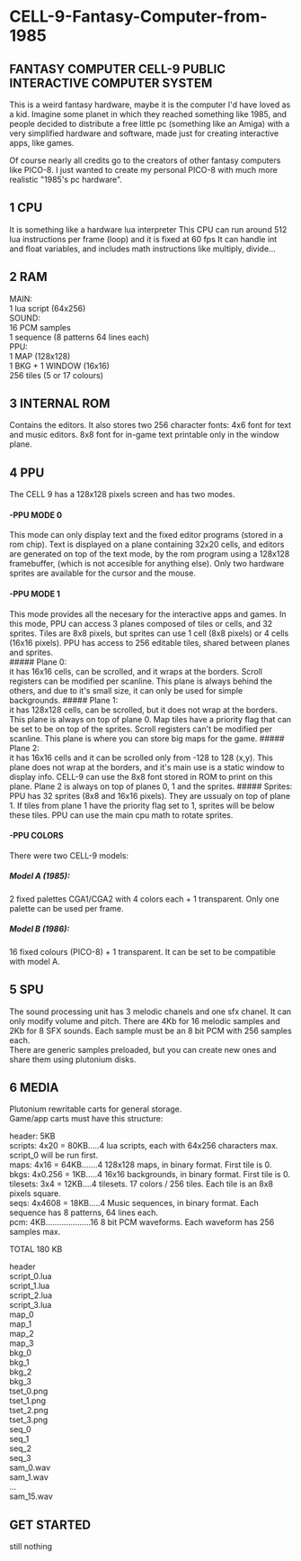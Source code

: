 # CELL-9-Fantasy-Computer-from-1985
 
## FANTASY COMPUTER CELL-9 PUBLIC INTERACTIVE COMPUTER SYSTEM

This is a weird fantasy hardware, maybe it is the computer I'd have loved as a kid.
Imagine some planet in which they reached something like 1985, and people decided to 
distribute a free little pc (something like an Amiga) with a very simplified hardware and 
software, made just for creating interactive apps, like games.

Of course nearly all credits go to the creators of other fantasy computers like PICO-8.
I just wanted to create my personal PICO-8 with much more realistic "1985's pc hardware".


## 1 CPU
It is something like a hardware lua interpreter
This CPU can run around 512 lua instructions per frame (loop) and it is fixed at 60 fps
It can handle int and float variables, and includes math instructions like multiply, divide...


## 2 RAM
MAIN:   
     1 lua script (64x256)  
SOUND:   
     16 PCM samples  
     1 sequence (8 patterns 64 lines each)  
PPU:  
     1 MAP (128x128)  
     1 BKG + 1 WINDOW (16x16)  
     256 tiles (5 or 17 colours)  
	

## 3 INTERNAL ROM
Contains the editors.
It also stores two 256 character fonts: 
     4x6 font for text and music editors.
     8x8 font for in-game text printable only in the window plane.


## 4 PPU
The CELL 9 has a 128x128 pixels screen and has two modes.
#### -PPU MODE 0
This mode can only display text and the fixed editor programs (stored in a rom chip).
Text is displayed on a plane containing 32x20 cells, and editors are generated on top of the 
text mode, by the rom program using a 128x128 framebuffer, (which is not accesible for anything 
else). Only two hardware sprites are available for the cursor and the mouse.
#### -PPU MODE 1
This mode provides all the necesary for the interactive apps and games.
In this mode, PPU can access 3 planes composed of tiles or cells, and 32 sprites.
Tiles are 8x8 pixels, but sprites can use 1 cell (8x8 pixels) or 4 cells (16x16 pixels).
PPU has access to 256 editable tiles, shared between planes and sprites.	
     ##### Plane 0:  
it has 16x16 cells, can be scrolled, and it wraps at the borders.
Scroll registers can be modified per scanline. This plane is always behind the others, and
due to it's small size, it can only be used for simple backgrounds.
     ##### Plane 1:  
it has 128x128 cells, can be scrolled, but it does not wrap at the borders.
This plane is always on top of plane 0. Map tiles have a priority flag that can be set to be 
on top of the sprites. Scroll registers can't be modified per scanline. This plane is where 
you can store big maps for the game. 
     ##### Plane 2:  
it has 16x16 cells and it can be scrolled only from -128 to 128 (x,y). This plane does not 
wrap at the borders, and it's main use is a static window to display info. CELL-9 can use the 8x8 font 
stored in ROM to print on this plane.
Plane 2 is always on top of planes 0, 1 and the sprites.
     ##### Sprites:  
PPU has 32 sprites (8x8 and 16x16 pixels). They are ussualy on top of plane 1. If tiles 
from plane 1 have the priority flag set to 1, sprites will be below these tiles.
PPU can use the main cpu math to rotate sprites.

#### -PPU COLORS
There were two CELL-9 models:
##### Model A (1985):  
2 fixed palettes CGA1/CGA2 with 4 colors each + 1 transparent.
Only one palette can be used per frame.
##### Model B (1986):  
16 fixed colours (PICO-8) + 1 transparent. It can be set to be compatible with model A.


## 5 SPU
The sound processing unit has 3 melodic chanels and one sfx chanel. It can only modify volume and pitch.
There are 4Kb for 16 melodic samples and 2Kb for 8 SFX sounds. 
Each sample must be an 8 bit PCM with 256 samples each.  
There are generic samples preloaded, but you can create new ones and share them using plutonium disks.


## 6 MEDIA
Plutonium rewritable carts for general storage.  
Game/app carts must have this structure:  
  
header: 5KB  
scripts: 4x20 = 80KB.....4 lua scripts, each with 64x256 characters max. script_0 will be run first.  
maps: 4x16 = 64KB.......4 128x128 maps, in binary format. First tile is 0.  
bkgs: 4x0.256 = 1KB.....4 16x16 backgrounds, in binary format. First tile is 0.  
tilesets: 3x4 = 12KB....4 tilesets. 17 colors / 256 tiles. Each tile is an 8x8 pixels square.  
seqs: 4x4608 = 18KB.....4 Music sequences, in binary format. Each sequence has 8 patterns, 64 lines each.  
pcm: 4KB....................16 8 bit PCM waveforms. Each waveform has 256 samples max.  
  
TOTAL 180 KB   
  
  
header  
script_0.lua    
script_1.lua  
script_2.lua  
script_3.lua  
map_0  
map_1  
map_2  
map_3  
bkg_0  
bkg_1  
bkg_2  
bkg_3  
tset_0.png  
tset_1.png  
tset_2.png  
tset_3.png  
seq_0  
seq_1  
seq_2  
seq_3  
sam_0.wav  		
sam_1.wav  
...  
sam_15.wav  


## GET STARTED
still nothing

